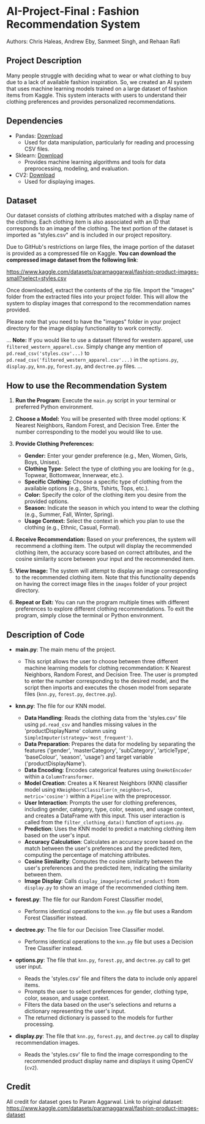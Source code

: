 # AI-Project-Final : Fashion Recommendation System

Authors: Chris Haleas, Andrew Eby, Sanmeet Singh, and Rehaan Rafi

## Project Description
Many people struggle with deciding what to wear or what clothing to buy due to a lack of available fashion inspiration. So, we created an AI system that uses machine learning models trained on a large dataset of fashion items from Kaggle. This system interacts with users to understand their clothing preferences and provides personalized recommendations.

## Dependencies

- Pandas: [Download](https://pandas.pydata.org/docs/getting_started/install.html)
    - Used for data manipulation, particularly for reading and processing CSV files.
- Sklearn: [Download](https://scikit-learn.org/stable/install.html)
    - Provides machine learning algorithms and tools for data preprocessing, modeling, and evaluation.   
- CV2: [Download](https://pypi.org/project/opencv-python/)
    - Used for displaying images.

## Dataset
Our dataset consists of clothing attributes matched with a display name of the clothing. Each clothing item is also associated with an ID that corresponds to an image of the clothing. The text portion of the dataset is imported as "styles.csv" and is included in our project repository.

Due to GitHub's restrictions on large files, the image portion of the dataset is provided as a compressed file on Kaggle. **You can download the compressed image dataset from the following link**:

https://www.kaggle.com/datasets/paramaggarwal/fashion-product-images-small?select=styles.csv

Once downloaded, extract the contents of the zip file. Import the "images" folder from the extracted files into your project folder. This will allow the system to display images that correspond to the recommendation names provided.

Please note that you need to have the "images" folder in your project directory for the image display functionality to work correctly.


...
**Note:** If you would like to use a dataset filtered for western apparel, use `filtered_western_apparel.csv`. Simply change any mention of `pd.read_csv('styles.csv'...)` to `pd.read_csv('filtered_western_apparel.csv'...)` in the `options.py`, `display.py`, `knn.py`, `forest.py`, and `dectree.py` files.
...

## How to use the Recommendation System 

1. **Run the Program:** Execute the `main.py` script in your terminal or preferred Python environment.

2. **Choose a Model:** You will be presented with three model options: K Nearest Neighbors, Random Forest, and Decision Tree. Enter the number corresponding to the model you would like to use.

3. **Provide Clothing Preferences:**
   - **Gender:** Enter your gender preference (e.g., Men, Women, Girls, Boys, Unisex).
   - **Clothing Type:** Select the type of clothing you are looking for (e.g., Topwear, Bottomwear, Innerwear, etc.).
   - **Specific Clothing:** Choose a specific type of clothing from the available options (e.g., Shirts, Tshirts, Tops, etc.).
   - **Color:** Specify the color of the clothing item you desire from the provided options.
   - **Season:** Indicate the season in which you intend to wear the clothing (e.g., Summer, Fall, Winter, Spring).
   - **Usage Context:** Select the context in which you plan to use the clothing (e.g., Ethnic, Casual, Formal).

4. **Receive Recommendation:** Based on your preferences, the system will recommend a clothing item. The output will display the recommended clothing item, the accuracy score based on correct attributes, and the cosine similarity score between your input and the recommended item.

5. **View Image:** The system will attempt to display an image corresponding to the recommended clothing item. Note that this functionality depends on having the correct image files in the `images` folder of your project directory.

6. **Repeat or Exit:** You can run the program multiple times with different preferences to explore different clothing recommendations. To exit the program, simply close the terminal or Python environment. 



## Description of Code
- **main.py**: The main menu of the project.
    - This script allows the user to choose between three different machine learning models for clothing recommendation: K Nearest Neighbors, Random Forest, and Decision Tree. The user is prompted to enter the number corresponding to the desired model, and the script then imports and executes the chosen model from separate files (`knn.py`, `forest.py`, `dectree.py`).

- **knn.py**: The file for our KNN model.
    - **Data Handling**: Reads the clothing data from the 'styles.csv' file using `pd.read_csv` and handles missing values in the 'productDisplayName' column using `SimpleImputer(strategy='most_frequent')`.
    - **Data Preparation**: Prepares the data for modeling by separating the features ('gender', 'masterCategory', 'subCategory', 'articleType', 'baseColour', 'season', 'usage') and target variable ('productDisplayName').
    - **Data Encoding**: Encodes categorical features using `OneHotEncoder` within a `ColumnTransformer`.
    - **Model Creation**: Creates a K Nearest Neighbors (KNN) classifier model using `KNeighborsClassifier(n_neighbors=5, metric='cosine')` within a `Pipeline` with the preprocessor.
    - **User Interaction**: Prompts the user for clothing preferences, including gender, category, type, color, season, and usage context, and creates a DataFrame with this input. This user interaction is called from the `filter_clothing_data()` function of `options.py`. 
    - **Prediction**: Uses the KNN model to predict a matching clothing item based on the user's input.
    - **Accuracy Calculation**: Calculates an accuracy score based on the match between the user's preferences and the predicted item, computing the percentage of matching attributes.
    - **Cosine Similarity**: Computes the cosine similarity between the user's preferences and the predicted item, indicating the similarity between them.
    - **Image Display**: Calls `display_image(predicted_product)` from `display.py` to show an image of the recommended clothing item.

- **forest.py**: The file for our Random Forest Classifier model,
    - Performs identical operations to the `knn.py` file but uses a Random Forest Classifier instead.

- **dectree.py**: The file for our Decision Tree Classifier model.
    - Performs identical operations to the `knn.py` file but uses a Decision Tree Classifier instead.

- **options.py**: The file that `knn.py`, `forest.py`, and `dectree.py` call to get user input. 
    - Reads the 'styles.csv' file and filters the data to include only apparel items.
    - Prompts the user to select preferences for gender, clothing type, color, season, and usage context.
    - Filters the data based on the user's selections and returns a dictionary representing the user's input.
    - The returned dictionary is passed to the models for further processing.

- **display.py**: The file that `knn.py`, `forest.py`, and `dectree.py` call to display recommendation images. 
    - Reads the 'styles.csv' file to find the image corresponding to the recommended product display name and displays it using OpenCV (`cv2`).
## Credit 
All credit for dataset goes to Param Aggarwal. Link to original dataset: 
https://www.kaggle.com/datasets/paramaggarwal/fashion-product-images-dataset
